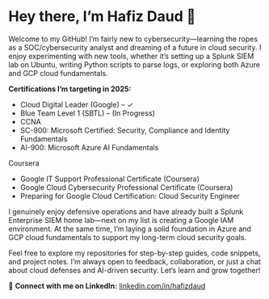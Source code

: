 # Hey there, I’m Hafiz Daud 👋

Welcome to my GitHub! I’m fairly new to cybersecurity—learning the ropes as a SOC/cybersecurity analyst and dreaming of a future in cloud security. I enjoy experimenting with new tools, whether it’s setting up a Splunk SIEM lab on Ubuntu, writing Python scripts to parse logs, or exploring both Azure and GCP cloud fundamentals.

**Certifications I’m targeting in 2025:**  
- Cloud Digital Leader (Google) – ✓
- Blue Team Level 1 (SBTL) – (In Progress)  
- CCNA  
- SC-900: Microsoft Certified: Security, Compliance and Identity Fundamentals
- AI-900: Microsoft Azure AI Fundamentals

Coursera
- Google IT Support Professional Certificate (Coursera)
- Google Cloud Cybersecurity Professional Certificate (Coursera)
- Preparing for Google Cloud Certification: Cloud Security Engineer

I genuinely enjoy defensive operations and have already built a Splunk Enterprise SIEM home lab—next on my list is creating a Google IAM environment. At the same time, I’m laying a solid foundation in Azure and GCP cloud fundamentals to support my long-term cloud security goals.

Feel free to explore my repositories for step-by-step guides, code snippets, and project notes. I’m always open to feedback, collaboration, or just a chat about cloud defenses and AI-driven security. Let’s learn and grow together!

🔗 **Connect with me on LinkedIn:** [linkedin.com/in/hafizdaud](https://www.linkedin.com/in/hafizdaud)  
